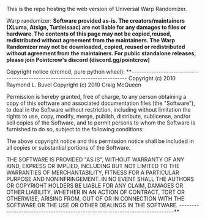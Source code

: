 This is the repo hosting the web version of Universal Warp Randomizer.

Warp randomizer:
**Software provided as-is. The creators/maintainers (XLuma, Atsign, Turtleisaac) are not liable for any damages to files or hardware.
The contents of this page may not be copied,reused, redistributed without agreement from the maintainers. The Warp Randomizer may not be downloaded, copied, reused or redistributed without agreement from the maintainers. For public standalone releases, please join Pointcrow's discord (discord.gg/pointcrow)**


Copyright notice (crcmod, pure python wheel):
**----------------------------------------------------------------------------
Copyright (c) 2010  Raymond L. Buvel
Copyright (c) 2010  Craig McQueen

Permission is hereby granted, free of charge, to any person obtaining a copy
of this software and associated documentation files (the "Software"), to deal
in the Software without restriction, including without limitation the rights
to use, copy, modify, merge, publish, distribute, sublicense, and/or sell
copies of the Software, and to permit persons to whom the Software is
furnished to do so, subject to the following conditions:

The above copyright notice and this permission notice shall be included in
all copies or substantial portions of the Software.

THE SOFTWARE IS PROVIDED "AS IS", WITHOUT WARRANTY OF ANY KIND, EXPRESS OR
IMPLIED, INCLUDING BUT NOT LIMITED TO THE WARRANTIES OF MERCHANTABILITY,
FITNESS FOR A PARTICULAR PURPOSE AND NONINFRINGEMENT. IN NO EVENT SHALL THE
AUTHORS OR COPYRIGHT HOLDERS BE LIABLE FOR ANY CLAIM, DAMAGES OR OTHER
LIABILITY, WHETHER IN AN ACTION OF CONTRACT, TORT OR OTHERWISE, ARISING FROM,
OUT OF OR IN CONNECTION WITH THE SOFTWARE OR THE USE OR OTHER DEALINGS IN THE
SOFTWARE.
----------------------------------------------------------------------------**
